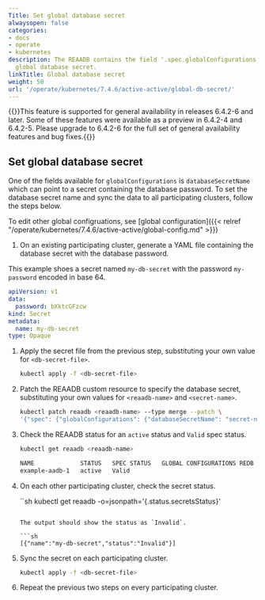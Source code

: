 ```yaml
---
Title: Set global database secret
alwaysopen: false
categories:
- docs
- operate
- kubernetes
description: The REAADB contains the field '.spec.globalConfigurations' to set the
  global database secret.
linkTitle: Global database secret
weight: 50
url: '/operate/kubernetes/7.4.6/active-active/global-db-secret/'
---
```

{{<note>}}This feature is supported for general availability in releases 6.4.2-6 and later. Some of these features were available as a preview in 6.4.2-4 and 6.4.2-5. Please upgrade to 6.4.2-6 for the full set of general availability features and bug fixes.{{</note>}}

## Set global database secret

One of the fields available for `globalConfigurations` is `databaseSecretName` which can point to a secret containing the database password. To set the database secret name and sync the data to all participating clusters, follow the steps below.

To edit other global configruations, see [global configuration]({{< relref "/operate/kubernetes/7.4.6/active-active/global-config.md" >}})

1. On an existing participating cluster, generate a YAML file containing the database secret with the database password.

  This example shoes a secret named `my-db-secret` with the password `my-password` encoded in base 64.

  ```yaml
  apiVersion: v1
  data:
    password: bXktcGFzcw
  kind: Secret
  metadata:
    name: my-db-secret
  type: Opaque
  ```

1. Apply the secret file from the previous step, substituting your own value for `<db-secret-file>`.

    ```sh
    kubectl apply -f <db-secret-file>
    ```

1. Patch the REAADB custom resource to specify the database secret, substituting your own values for `<reaadb-name>` and `<secret-name>`.

    ```sh
    kubectl patch reaadb <reaadb-name> --type merge --patch \
    '{"spec": {"globalConfigurations": {"databaseSecretName": "secret-name"}}}'
    ```

1. Check the REAADB status for an `active` status and `Valid` spec status.

    ```sh
    kubectl get reaadb <reaadb-name>

    NAME             STATUS   SPEC STATUS   GLOBAL CONFIGURATIONS REDB   LINKED REDBS
    example-aadb-1   active   Valid
    ```

1. On each other participating cluster, check the secret status.

    ``sh
    kubectl get reaadb <reaadb-name> -o=jsonpath='{.status.secretsStatus}'
    ```

    The output should show the status as `Invalid`.

    ```sh
    [{"name":"my-db-secret","status":"Invalid"}]
    ```

1. Sync the secret on each participating cluster.

    ```sh
    kubectl apply -f <db-secret-file>
    ```

1. Repeat the previous two steps on every participating cluster.
